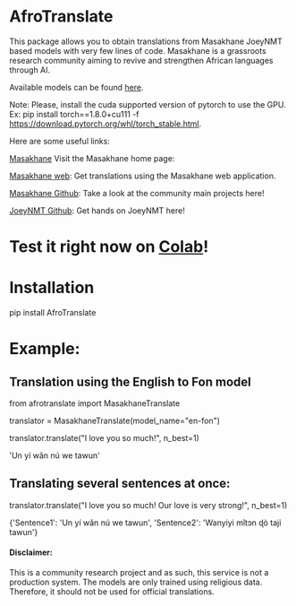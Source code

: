# AfroTranslate

This package allows you to obtain translations from Masakhane JoeyNMT based models with very few lines of code. Masakhane is a grassroots research community aiming to revive and strengthen African languages through AI.

Available models can be found [here](https://github.com/masakhane-io/masakhane-mt/tree/master/benchmarks).

Note: Please, install the cuda supported version of pytorch to use the GPU. Ex: pip install torch==1.8.0+cu111 -f https://download.pytorch.org/whl/torch_stable.html.


Here are some useful links:

[Masakhane](https://www.masakhane.io/) Visit the Masakhane home page: 

[Masakhane web](http://translate.masakhane.io/): Get translations using the Masakhane web application.

[Masakhane Github](https://github.com/masakhane-io): Take a look at the community main projects here!

[JoeyNMT Github](https://github.com/joeynmt/joeynmt): Get hands on JoeyNMT here!

# Test it right now on [Colab](https://colab.research.google.com/drive/1_iqv6EMZ76Pkvmtb94ZxgDfIPGeaMP7-?usp=sharing)!

# Installation
pip install AfroTranslate

# Example:  

## Translation using the English to Fon model

from afrotranslate import MasakhaneTranslate

translator = MasakhaneTranslate(model_name="en-fon")

translator.translate("I love you so much!", n_best=1)

'Un yí wǎn nú we tawun'

## Translating several sentences at once: 

translator.translate("I love you so much! Our love is very strong!", n_best=1)

{'Sentence1': 'Un yí wǎn nú we tawun',
 'Sentence2': 'Wanyiyi mǐtɔn ɖò taji tawun'}


#### Disclaimer: 

This is a community research project and as such, this service is not a production system. The models are only trained using religious data. Therefore, it should not be used for official translations. 
